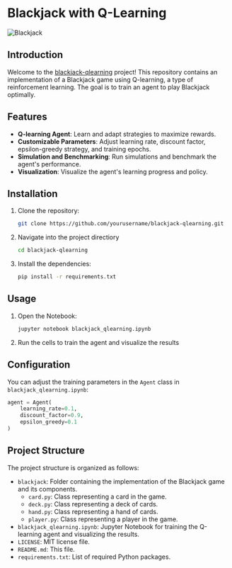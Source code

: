 # Blackjack with Q-Learning

![Blackjack](https://www.mpl.live/blog/wp-content/uploads/2023/10/How-to-Play-Blackjack-and-Win-A-Beginner-Guide.webp)

## Introduction
Welcome to the [blackjack-qlearning](cci:4://c:/Users/Carlos/dev/Repos/blackjack-qlearning/README.md:0:0-2:0) project! This repository contains an implementation of a Blackjack game using Q-learning, a type of reinforcement learning. The goal is to train an agent to play Blackjack optimally.

## Features
- **Q-learning Agent**: Learn and adapt strategies to maximize rewards.
- **Customizable Parameters**: Adjust learning rate, discount factor, epsilon-greedy strategy, and training epochs.
- **Simulation and Benchmarking**: Run simulations and benchmark the agent's performance.
- **Visualization**: Visualize the agent's learning progress and policy.

## Installation
1. Clone the repository:
   ```sh
   git clone https://github.com/yourusername/blackjack-qlearning.git
   ```

2. Navigate into the project directiory
    ```sh
    cd blackjack-qlearning
    ```

3. Install the dependencies:
   ```sh
   pip install -r requirements.txt
   ```

## Usage
1. Open the Notebook:
    ```sh
    jupyter notebook blackjack_qlearning.ipynb
    ```

2. Run the cells to train the agent and visualize the results

## Configuration
You can adjust the training parameters in the `Agent` class in `blackjack_qlearning.ipynb`:
    
```python
agent = Agent(
    learning_rate=0.1,
    discount_factor=0.9,
    epsilon_greedy=0.1
)
```


## Project Structure

The project structure is organized as follows:

- `blackjack`: Folder containing the implementation of the Blackjack game and its components.
  - `card.py`: Class representing a card in the game.
  - `deck.py`: Class representing a deck of cards.
  - `hand.py`: Class representing a hand of cards.
  - `player.py`: Class representing a player in the game.
- `blackjack_qlearning.ipynb`: Jupyter Notebook for training the Q-learning agent and visualizing the results.
- `LICENSE`: MIT license file.
- `README.md`: This file.
- `requirements.txt`: List of required Python packages.



